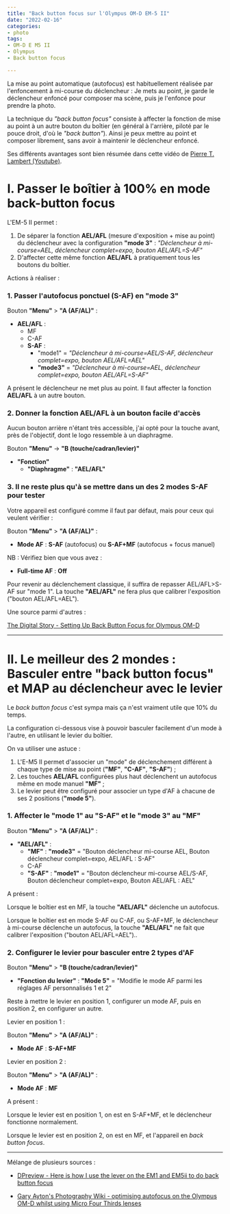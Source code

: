 ```yaml
---
title: "Back button focus sur l'Olympus OM-D EM-5 II"
date: "2022-02-16"
categories:
- photo
tags:
- OM-D E M5 II
- Olympus
- Back button focus

---
```


La mise au point automatique (autofocus) est habituellement réalisée par l'enfoncement à mi-course du déclencheur : Je mets au point, je garde le déclencheur enfoncé pour composer ma scène,  puis je l'enfonce pour prendre la photo.

La technique du _"back button focus"_ consiste à affecter la fonction de mise au point à un autre bouton du boîtier (en général à l'arrière, piloté par le pouce droit, d'où le _"back button"_).
Ainsi je peux mettre au point et composer librement, sans avoir à maintenir le déclencheur enfoncé.

Ses différents avantages sont bien résumée dans cette vidéo de [Pierre T. Lambert (Youtube)](https://www.youtube.com/watch?v=mNk8b36KCl4).


# I. Passer le boîtier à 100% en mode back-button focus

L'EM-5 II permet :

1. De séparer la fonction **AEL/AFL** (mesure d'exposition + mise au point) du déclencheur avec la configuration **"mode 3"** :
_"Déclencheur à mi-course=AEL, déclencheur complet=expo, bouton AEL/AFL=S-AF"_
2. D'affecter cette même fonction **AEL/AFL** à pratiquement tous les boutons du boîtier.

Actions à réaliser :

### 1. Passer l'autofocus ponctuel (**S-AF**) en **"mode 3"**

Bouton **"Menu"** > **"A (AF/AL)"** :

- **AEL/AFL** : 
    - MF
    - C-AF
    - **S-AF** :
        - "mode1" = _"Déclencheur à mi-course=AEL/S-AF, déclencheur complet=expo, bouton AEL/AFL=AEL"_
        - **"mode3"** = _"Déclencheur à mi-course=AEL, déclencheur complet=expo, bouton AEL/AFL=S-AF"_

A présent le déclencheur ne met plus au point. Il faut affecter la fonction **AEL/AFL** à un autre bouton.

### 2. Donner la fonction **AEL/AFL** à un bouton facile d'accès

Aucun bouton arrière n'étant très accessible, j'ai opté pour la touche avant, près de l'objectif, dont le logo ressemble à un diaphragme.

Bouton **"Menu"** -> **"B (touche/cadran/levier)"**

- **"Fonction"**
    - **"Diaphragme"** : **"AEL/AFL"**


### 3. Il ne reste plus qu'à se mettre dans un des 2 modes S-AF pour tester

Votre appareil est configuré comme il faut par défaut, mais pour ceux qui veulent vérifier :

Bouton **"Menu"** > **"A (AF/AL)"** :

- **Mode AF** : **S-AF** (autofocus) ou **S-AF+MF** (autofocus + focus manuel)

NB : Vérifiez bien que vous avez :

- **Full-time AF** : **Off**



Pour revenir au déclenchement classique, il suffira de repasser AEL/AFL>S-AF sur "mode 1".
La touche **"AEL/AFL"** ne fera plus que calibrer l'exposition ("bouton AEL/AFL=AEL").


Une source parmi d'autres :

[The Digital Story - Setting Up Back Button Focus for Olympus OM-D](https://thedigitalstory.com/2015/03/set-up-back-button-focus.html)


---

# II. Le meilleur des 2 mondes : Basculer entre "back button focus" et MAP au déclencheur avec le levier

Le _back button focus_ c'est sympa mais ça n'est vraiment utile que 10% du temps.

La configuration ci-dessous vise à pouvoir basculer facilement d'un mode à l'autre, en utilisant le levier du boîtier.

On va utiliser une astuce : 

1. L'E-M5 II permet d'associer un "mode" de déclenchement différent à chaque type de mise au point (**"MF"**, **"C-AF"**, **"S-AF"**) ;
2. Les touches **AEL/AFL** configurées plus haut déclenchent un autofocus même en mode manuel **"MF"** ;
2. Le levier peut être configuré pour associer un type d'AF à chacune de ses 2 positions (**"mode 5"**).




### 1. Affecter le **"mode 1"** au **"S-AF"** et le **"mode 3"** au **"MF"**

Bouton **"Menu"** > **"A (AF/AL)"** :

- **"AEL/AFL"** :
    - **"MF"** : **"mode3"** = "Bouton déclencheur mi-course AEL, Bouton déclencheur complet=expo, AEL/AFL : S-AF"
    - C-AF
    - **"S-AF"** : **"mode1"** = "Bouton déclencheur mi-course AEL/S-AF, Bouton déclencheur complet=expo, Bouton AEL/AFL : AEL"

A présent : 

Lorsque le boîtier est en MF, la touche **"AEL/AFL"** déclenche un autofocus.

Lorsque le boîtier est en mode S-AF ou C-AF, ou S-AF+MF, le déclencheur à mi-course déclenche un autofocus, la touche **"AEL/AFL"** ne fait que calibrer l'exposition ("bouton AEL/AFL=AEL")..


### 2. Configurer le levier pour basculer entre 2 types d'AF

Bouton **"Menu"** > **"B (touche/cadran/levier)"**

- **"Fonction du levier"** : **"Mode 5"** = "Modifie le mode AF parmi les réglages AF personnalisés 1 et 2"

Reste à mettre le levier en position 1, configurer un mode AF, puis en position 2, en configurer un autre.

Levier en position 1 :

Bouton **"Menu"** > **"A (AF/AL)"** :

- **Mode AF** : **S-AF+MF**

Levier en position 2 :

Bouton **"Menu"** > **"A (AF/AL)"** :

- **Mode AF** : **MF**


A présent :

Lorsque le levier est en position 1, on est en S-AF+MF, et le déclencheur fonctionne normalement.

Lorsque le levier est en position 2, on est en MF, et l'appareil en _back button focus_.


---

Mélange de plusieurs sources :

- [DPreview - Here is how I use the lever on the EM1 and EM5ii to do back button focus](https://www.dpreview.com/forums/thread/4087196)

- [Gary Ayton's Photography Wiki - optimising autofocus on the Olympus OM-D whilst using Micro Four Thirds lenses](http://www.ayton.id.au/wiki/doku.php?id=photo:olympusem5_af)